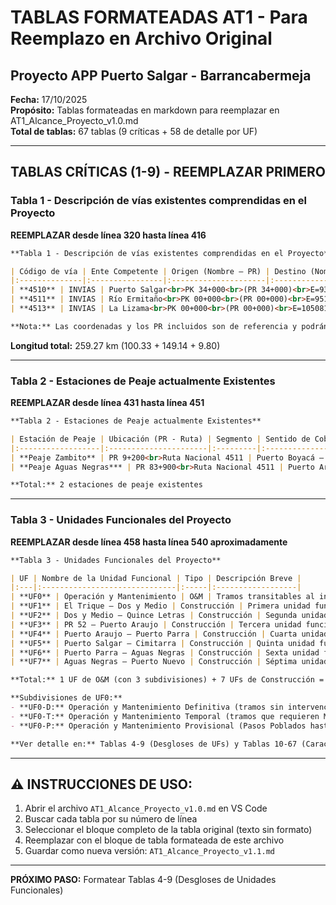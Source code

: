 # TABLAS FORMATEADAS AT1 - Para Reemplazo en Archivo Original
## Proyecto APP Puerto Salgar - Barrancabermeja

**Fecha:** 17/10/2025  
**Propósito:** Tablas formateadas en markdown para reemplazar en AT1_Alcance_Proyecto_v1.0.md  
**Total de tablas:** 67 tablas (9 críticas + 58 de detalle por UF)

---

## TABLAS CRÍTICAS (1-9) - REEMPLAZAR PRIMERO

### Tabla 1 - Descripción de vías existentes comprendidas en el Proyecto

**REEMPLAZAR desde línea 320 hasta línea 416**

```markdown
**Tabla 1 - Descripción de vías existentes comprendidas en el Proyecto**

| Código de vía | Ente Competente | Origen (Nombre – PR) | Destino (Nombre – PR) | Longitud (Km) | Observaciones |
|:--------------|:----------------|:---------------------|:----------------------|:--------------|:--------------|
| **4510** | INVIAS | Puerto Salgar<br>PK 34+000<br>(PR 34+000)<br>E=935484.39 N=1096379.04 | Río Ermitaño<br>PK 134+328<br>(PR 134+470)<br>E=951366.98 N=1181480.10 | 100.33 | Vía primaria bidireccional pavimentada, desde el PK34+000 hasta PK39+080 (paso poblado Puerto Salgar). Del PK39+080 hasta el PK84+400 tramo en doble calzada. Del PK84+400 al PK134+456 hay sectores en construcción de la segunda calzada y otros terminados en par vial. |
| **4511** | INVIAS | Río Ermitaño<br>PK 00+000<br>(PR 00+000)<br>E=951366.98 N=1181480.10 | La Lizama<br>PK 149+142<br>(PR 149+484)<br>E=1050813.22 N=1278537.32 | 149.14 | Vía primaria en algunos sectores opera en sentido bidireccional y en otros donde ya se construyó la calzada espejo como par vial. |
| **4513** | INVIAS | La Lizama<br>PK 00+000<br>(PR 00+000)<br>E=1050813.22 N=1278537.32 | Río Sogamoso<br>PK 09+800<br>(PR 9+800)<br>E=1057840.18 N=1283507.47 | 9.80 | Vía primaria bidireccional pavimentada, con condiciones bajas desde el punto de vista geométrico. |

**Nota:** Las coordenadas y los PR incluidos son de referencia y podrán ser ajustados en campo al momento de la entrega de la infraestructura.
```

**Longitud total:** 259.27 km (100.33 + 149.14 + 9.80)

---

### Tabla 2 - Estaciones de Peaje actualmente Existentes

**REEMPLAZAR desde línea 431 hasta línea 451**

```markdown
**Tabla 2 - Estaciones de Peaje actualmente Existentes**

| Estación de Peaje | Ubicación (PR - Ruta) | Segmento | Sentido de Cobro | Observaciones |
|:------------------|:----------------------|:---------|:-----------------|:--------------|
| **Peaje Zambito** | PR 9+200<br>Ruta Nacional 4511 | Puerto Boyacá – Puerto Araujo | Bidireccional | Estación existente en operación |
| **Peaje Aguas Negras*** | PR 83+900<br>Ruta Nacional 4511 | Puerto Araujo – La Lizama | Bidireccional | *El peaje de Aguas Negras deberá ser reubicado al PR 80+000 RN 4511 de acuerdo a la sección 3.7 del presente anexo técnico. |

**Total:** 2 estaciones de peaje existentes
```

---

### Tabla 3 - Unidades Funcionales del Proyecto

**REEMPLAZAR desde línea 458 hasta línea 540 aproximadamente**

```markdown
**Tabla 3 - Unidades Funcionales del Proyecto**

| UF | Nombre de la Unidad Funcional | Tipo | Descripción Breve |
|:---|:------------------------------|:-----|:------------------|
| **UF0** | Operación y Mantenimiento | O&M | Tramos transitables al inicio del Proyecto (subdivisiones: UF0-D, UF0-T, UF0-P) |
| **UF1** | El Trique – Dos y Medio | Construcción | Primera unidad funcional de construcción |
| **UF2** | Dos y Medio – Quince Letras | Construcción | Segunda unidad funcional de construcción |
| **UF3** | PR 52 – Puerto Araujo | Construcción | Tercera unidad funcional de construcción |
| **UF4** | Puerto Araujo – Puerto Parra | Construcción | Cuarta unidad funcional de construcción |
| **UF5** | Puerto Salgar – Cimitarra | Construcción | Quinta unidad funcional de construcción |
| **UF6** | Puerto Parra – Aguas Negras | Construcción | Sexta unidad funcional de construcción |
| **UF7** | Aguas Negras – Puerto Nuevo | Construcción | Séptima unidad funcional de construcción |

**Total:** 1 UF de O&M (con 3 subdivisiones) + 7 UFs de Construcción = **14 Unidades Funcionales**

**Subdivisiones de UF0:**
- **UF0-D:** Operación y Mantenimiento Definitiva (tramos sin intervenciones de Mejoramiento/Rehabilitación)
- **UF0-T:** Operación y Mantenimiento Temporal (tramos que requieren Mejoramiento/Rehabilitación)
- **UF0-P:** Operación y Mantenimiento Provisional (Pasos Poblados hasta construcción de variantes)

**Ver detalle en:** Tablas 4-9 (Desgloses de UFs) y Tablas 10-67 (Características técnicas por UF)
```

---

## ⚠️ INSTRUCCIONES DE USO:

1. Abrir el archivo `AT1_Alcance_Proyecto_v1.0.md` en VS Code
2. Buscar cada tabla por su número de línea
3. Seleccionar el bloque completo de la tabla original (texto sin formato)
4. Reemplazar con el bloque de tabla formateada de este archivo
5. Guardar como nueva versión: `AT1_Alcance_Proyecto_v1.1.md`

---

**PRÓXIMO PASO:** Formatear Tablas 4-9 (Desgloses de Unidades Funcionales)

